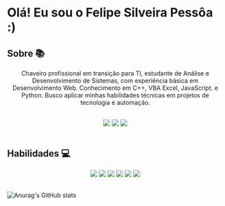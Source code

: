 <h1> Olá! Eu sou o Felipe Silveira Pessôa :) </h1>

<h2> Sobre 📚</h2>

<p align="center">
Chaveiro profissional em transição para TI, estudante de Análise e Desenvolvimento de Sistemas, com experiência básica em Desenvolvimento Web. Conhecimento em C++, VBA Excel, JavaScript. e Python. Busco aplicar minhas habilidades técnicas em projetos de tecnologia e automação.
</p><br>

<div align ="center"> 
  <a href = "mailto:felipe.silveirap47@gmail.com"><img src="https://img.shields.io/badge/-Gmail-%23333?style=for-the-badge&logo=gmail&logoColor=white" target="_blank"></a>
  <a href="https://instagram.com/felipe_silveirap" target="_blank"><img src="https://img.shields.io/badge/-Instagram-%23E4405F?style=for-the-badge&logo=instagram&logoColor=white" target="_blank"></a> 
  <a href="https://www.linkedin.com/in/felipe-silveira-pessoa-123681204" target="_blank"><img src="https://img.shields.io/badge/-LinkedIn-%230077B5?style=for-the-badge&logo=linkedin&logoColor=white" target="_blank"></a> 
</div><br>

<h2>Habilidades 💻</h2>
<div align ="center"> 
  <a><img src="https://img.shields.io/badge/HTML5-E34F26?style=for-the-badge&amp;logo=html5&amp;logoColor=white" style="max-width:100%;"></a>
  <a><img src="https://img.shields.io/badge/CSS3-1572B6?style=for-the-badge&amp;logo=css3&amp;logoColor=white" style="max-width:100%;"></a> 
  <a><img src="https://img.shields.io/badge/JavaScript-323330?style=for-the-badge&amp;logo=javascript&amp;logoColor=F7DF1E" style="max-width:100%;"></a> 
  <a><img src="https://img.shields.io/badge/Python-3776AB?style=for-the-badge&amp;logo=python&amp;logoColor=white" style="max-width:100%;"></a> 
  <a><img src="https://img.shields.io/badge/C%2B%2B-00599C?style=for-the-badge&amp;logo=c%2B%2B&amp;logoColor=white"  style="max-width:100%;"></a> 
  <a><img src="https://img.shields.io/badge/VBA_Excel-217346?style=for-the-badge&amp;logo=visual-basic&amp;logoColor=white" style="max-width:100%;"></a>
</div><br>


  ![Anurag's GitHub stats](https://github-readme-stats.vercel.app/api?username=FelipeSilveiraP&show_icons=true&theme=algolia)
 
<!--   
  ![Top Langs](https://github-readme-stats.vercel.app/api/top-langs/?username=FelipeSilveiraP&layout=compact)
  <img align="center" alt="Felps-React" height="60" width="80" src="https://raw.githubusercontent.com/devicons/devicon/master/icons/react/react-original.svg">
  <img align="center" alt="Felps-Js" height="60" width="80" src="https://raw.githubusercontent.com/devicons/devicon/master/icons/javascript/javascript-plain.svg">
  <img align="center" alt="Felps-Ts" height="60" width="80" src="https://raw.githubusercontent.com/devicons/devicon/master/icons/typescript/typescript-plain.svg"> --!>

</div>

